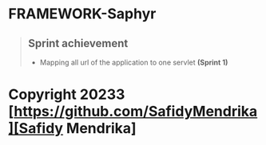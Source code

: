 # FRAMEWORK-Saphyr
 
> ## Sprint achievement 
> - Mapping all url of the application to one servlet **(Sprint 1)**


# Copyright 20233 [https://github.com/SafidyMendrika][Safidy Mendrika]
